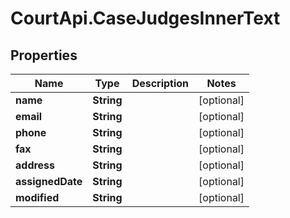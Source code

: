 # CourtApi.CaseJudgesInnerText

## Properties
Name | Type | Description | Notes
------------ | ------------- | ------------- | -------------
**name** | **String** |  | [optional] 
**email** | **String** |  | [optional] 
**phone** | **String** |  | [optional] 
**fax** | **String** |  | [optional] 
**address** | **String** |  | [optional] 
**assignedDate** | **String** |  | [optional] 
**modified** | **String** |  | [optional] 


